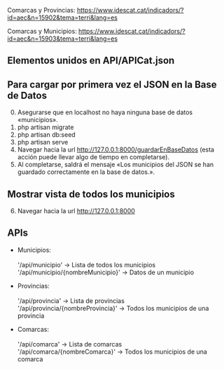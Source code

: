 Comarcas y Provincias:
https://www.idescat.cat/indicadors/?id=aec&n=15902&tema=terri&lang=es

Comarcas y Municipios:
https://www.idescat.cat/indicadors/?id=aec&n=15903&tema=terri&lang=es

## Elementos unidos en API/APICat.json ##

## Para cargar por primera vez el JSON en la Base de Datos ##

0. Asegurarse que en localhost no haya ninguna base de datos «municipios».
1. php artisan migrate
2. php artisan db:seed
3. php artisan serve
4. Navegar hacia la url http://127.0.0.1:8000/guardarEnBaseDatos   (esta acción puede llevar algo de tiempo en completarse).
5. Al completarse, saldrá el mensaje «Los municipios del JSON se han guardado correctamente en la base de datos.».

## Mostrar vista de todos los municipios
6. Navegar hacia la url http://127.0.0.1:8000

 ## APIs ##
 - Municipios:<br>    
                '/api/municipio' -> Lista de todos los municipios <br>
                '/api/municipio/{nombreMunicipio}' -> Datos de un municipio<br>

 - Provincias:<br>    
                '/api/provincia' -> Lista de provincias<br>
                '/api/provincia/{nombreProvincia}' -> Todos los municipios de una provincia<br>

 - Comarcas:<br>    
                '/api/comarca' -> Lista de comarcas<br>
                '/api/comarca/{nombreComarca}' -> Todos los municipios de una comarca<br>
